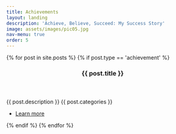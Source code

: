 ```yaml
---
title: Achievements
layout: landing
description: 'Achieve, Believe, Succeed: My Success Story'
image: assets/images/pic05.jpg
nav-menu: true
order: 5
---
```


<!-- Main -->
<div id="main">

<!-- Two -->
<section id="two" class="spotlights">
	{% for post in site.posts %}
		{% if post.type == 'achievement' %}
			<section>
				<div class="thumbnail">
					<a href="{{ site.baseurl }}{{ post.url }}" class="image">
						<img src="{% link {{ post.image }} %}" alt="" data-position="center center" />
					</a>
				</div>
				<div class="content">
					<div class="inner">
						<header class="major">
							<h3>{{ post.title }}</h3>
						</header>
						<p>{{ post.description }} {{ post.categories }}</p>
						<ul class="actions">
							<li><a href="{{ site.baseurl }}{{ post.url }}" class="button">Learn more</a></li>
						</ul>
					</div>
				</div>
			</section>
		{% endif %}
	{% endfor %}
</section>

</div>